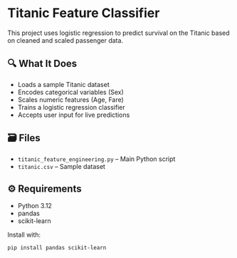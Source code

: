 # Titanic Feature Classifier

This project uses logistic regression to predict survival on the Titanic based on cleaned and scaled passenger data.

## 🔍 What It Does

- Loads a sample Titanic dataset
- Encodes categorical variables (Sex)
- Scales numeric features (Age, Fare)
- Trains a logistic regression classifier
- Accepts user input for live predictions

## 🗃️ Files

- `titanic_feature_engineering.py` – Main Python script
- `titanic.csv` – Sample dataset

## ⚙️ Requirements

- Python 3.12  
- pandas  
- scikit-learn

Install with:

```bash
pip install pandas scikit-learn
